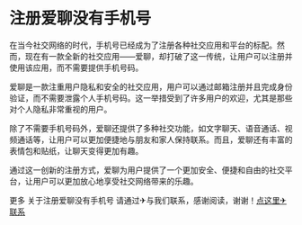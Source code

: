 # 注册爱聊没有手机号

在当今社交网络的时代，手机号已经成为了注册各种社交应用和平台的标配。然而，现在有一款全新的社交应用——爱聊，却打破了这一传统，让用户可以注册并使用该应用，而不需要提供手机号码。

爱聊是一款注重用户隐私和安全的社交应用，用户可以通过邮箱注册并且完成身份验证，而不需要泄露个人手机号码。这一举措受到了许多用户的欢迎，尤其是那些对个人隐私非常重视的用户。

除了不需要手机号码外，爱聊还提供了多种社交功能，如文字聊天、语音通话、视频通话等，让用户可以更加便捷地与朋友和家人保持联系。而且，爱聊还有丰富的表情包和贴纸，让聊天变得更加有趣。

通过这一创新的注册方式，爱聊为用户提供了一个更加安全、便捷和自由的社交平台，让用户可以更加放心地享受社交网络带来的乐趣。

更多 关于注册爱聊没有手机号 请通过✈与我们联系，感谢阅读，谢谢！[点这里✈联系](https://ww.k02.cc)